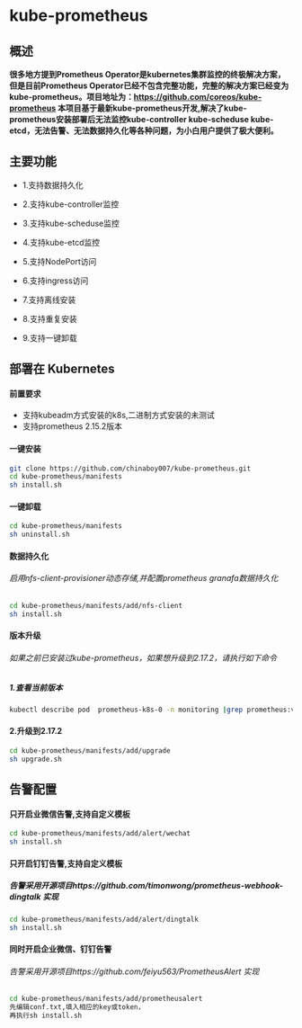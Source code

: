 # kube-prometheus

## 概述

**很多地方提到Prometheus Operator是kubernetes集群监控的终极解决方案，但是目前Prometheus Operator已经不包含完整功能，完整的解决方案已经变为kube-prometheus。项目地址为：https://github.com/coreos/kube-prometheus
本项目基于最新kube-prometheus开发,解决了kube-prometheus安装部署后无法监控kube-controller kube-scheduse kube-etcd，无法告警、无法数据持久化等各种问题，为小白用户提供了极大便利。**
   
   
## 主要功能

- 1.支持数据持久化

- 2.支持kube-controller监控

- 3.支持kube-scheduse监控

- 4.支持kube-etcd监控

- 5.支持NodePort访问

- 6.支持ingress访问

- 7.支持离线安装

- 8.支持重复安装

- 9.支持一键卸载


## 部署在 Kubernetes
#### 前置要求
   
 - 支持kubeadm方式安装的k8s,二进制方式安装的未测试
 - 支持prometheus 2.15.2版本

#### 一键安装

```bash 
git clone https://github.com/chinaboy007/kube-prometheus.git
cd kube-prometheus/manifests
sh install.sh
```


#### 一键卸载

```bash
cd kube-prometheus/manifests
sh uninstall.sh
```

#### 数据持久化

###### 启用nfs-client-provisioner动态存储,并配置prometheus granafa数据持久化
```bash
cd kube-prometheus/manifests/add/nfs-client
sh install.sh
```
#### 版本升级

###### 如果之前已安装过kube-prometheus，如果想升级到2.17.2，请执行如下命令

##### 1.查看当前版本
```bash
kubectl describe pod  prometheus-k8s-0 -n monitoring |grep prometheus:v |awk -F: '{print $3}'
```

#### 2.升级到2.17.2
```bash
cd kube-prometheus/manifests/add/upgrade
sh upgrade.sh
```
## 告警配置

#### 只开启业微信告警,支持自定义模板
```bash
cd kube-prometheus/manifests/add/alert/wechat
sh install.sh
```

#### 只开启钉钉告警,支持自定义模板
##### 告警采用开源项目https://github.com/timonwong/prometheus-webhook-dingtalk 实现
```bash
cd kube-prometheus/manifests/add/alert/dingtalk
sh install.sh
```

#### 同时开启企业微信、钉钉告警
###### 告警采用开源项目https://github.com/feiyu563/PrometheusAlert 实现
```bash
cd kube-prometheus/manifests/add/prometheusalert
先编辑conf.txt,填入相应的key或token，
再执行sh install.sh
```

